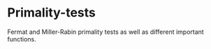 # Primality-tests
Fermat and Miller-Rabin primality tests as well as different important functions.
